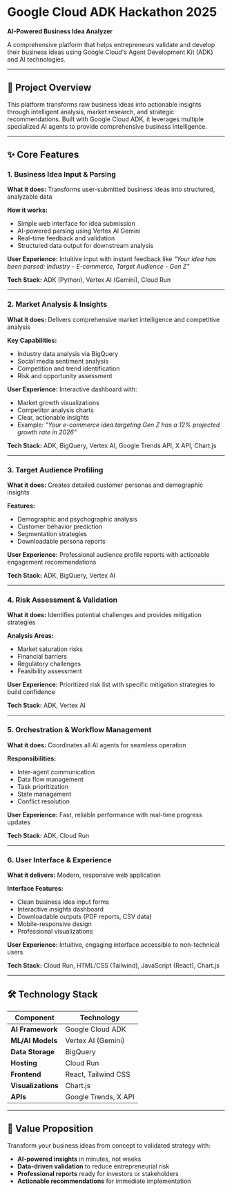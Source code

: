 # Google Cloud ADK Hackathon 2025

**AI-Powered Business Idea Analyzer**

A comprehensive platform that helps entrepreneurs validate and develop their business ideas using Google Cloud's Agent Development Kit (ADK) and AI technologies.

---

## 🚀 Project Overview

This platform transforms raw business ideas into actionable insights through intelligent analysis, market research, and strategic recommendations. Built with Google Cloud ADK, it leverages multiple specialized AI agents to provide comprehensive business intelligence.

---

## ✨ Core Features

### 1. Business Idea Input & Parsing

**What it does:** Transforms user-submitted business ideas into structured, analyzable data

**How it works:**
- Simple web interface for idea submission
- AI-powered parsing using Vertex AI Gemini
- Real-time feedback and validation
- Structured data output for downstream analysis

**User Experience:** Intuitive input with instant feedback like *"Your idea has been parsed: Industry - E-commerce, Target Audience - Gen Z"*

**Tech Stack:** ADK (Python), Vertex AI (Gemini), Cloud Run

---

### 2. Market Analysis & Insights

**What it does:** Delivers comprehensive market intelligence and competitive analysis

**Key Capabilities:**
- Industry data analysis via BigQuery
- Social media sentiment analysis
- Competition and trend identification
- Risk and opportunity assessment

**User Experience:** Interactive dashboard with:
- Market growth visualizations
- Competitor analysis charts
- Clear, actionable insights
- Example: *"Your e-commerce idea targeting Gen Z has a 12% projected growth rate in 2026"*

**Tech Stack:** ADK, BigQuery, Vertex AI, Google Trends API, X API, Chart.js

---

### 3. Target Audience Profiling

**What it does:** Creates detailed customer personas and demographic insights

**Features:**
- Demographic and psychographic analysis
- Customer behavior prediction
- Segmentation strategies
- Downloadable persona reports

**User Experience:** Professional audience profile reports with actionable engagement recommendations

**Tech Stack:** ADK, BigQuery, Vertex AI

---

### 4. Risk Assessment & Validation

**What it does:** Identifies potential challenges and provides mitigation strategies

**Analysis Areas:**
- Market saturation risks
- Financial barriers
- Regulatory challenges
- Feasibility assessment

**User Experience:** Prioritized risk list with specific mitigation strategies to build confidence

**Tech Stack:** ADK, Vertex AI

---

### 5. Orchestration & Workflow Management

**What it does:** Coordinates all AI agents for seamless operation

**Responsibilities:**
- Inter-agent communication
- Data flow management
- Task prioritization
- State management
- Conflict resolution

**User Experience:** Fast, reliable performance with real-time progress updates

**Tech Stack:** ADK, Cloud Run

---

### 6. User Interface & Experience

**What it delivers:** Modern, responsive web application

**Interface Features:**
- Clean business idea input forms
- Interactive insights dashboard
- Downloadable outputs (PDF reports, CSV data)
- Mobile-responsive design
- Professional visualizations

**User Experience:** Intuitive, engaging interface accessible to non-technical users

**Tech Stack:** Cloud Run, HTML/CSS (Tailwind), JavaScript (React), Chart.js

---

## 🛠️ Technology Stack

| Component | Technology |
|-----------|------------|
| **AI Framework** | Google Cloud ADK |
| **ML/AI Models** | Vertex AI (Gemini) |
| **Data Storage** | BigQuery |
| **Hosting** | Cloud Run |
| **Frontend** | React, Tailwind CSS |
| **Visualizations** | Chart.js |
| **APIs** | Google Trends, X API |

---

## 🎯 Value Proposition

Transform your business ideas from concept to validated strategy with:
- **AI-powered insights** in minutes, not weeks
- **Data-driven validation** to reduce entrepreneurial risk
- **Professional reports** ready for investors or stakeholders
- **Actionable recommendations** for immediate implementation